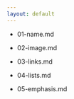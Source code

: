 ```yaml
---
layout: default
---
```


- 01-name.md

- 02-image.md

- 03-links.md

- 04-lists.md

- 05-emphasis.md
